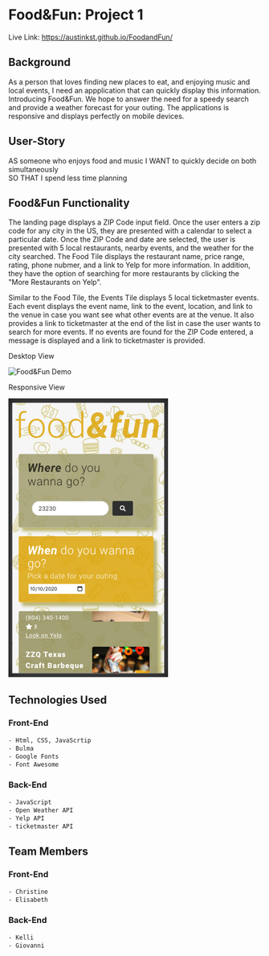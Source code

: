 # Food&Fun: Project 1


Live Link: https://austinkst.github.io/FoodandFun/


## Background
As a person that loves finding new places to eat, and enjoying music and local events, I need an appplication that can quickly display this information. Introducing Food&Fun. We hope to answer the need for a speedy search and provide a weather forecast for your outing. The applications is responsive and displays perfectly on mobile devices.

## User-Story

AS someone who enjoys food and music 
I WANT to quickly decide on both simultaneously  
SO THAT I spend less time planning

## Food&Fun Functionality
The landing page displays a ZIP Code input field. Once the user enters a zip code for any city in the US, they are presented with a calendar to select a particular date. Once the ZIP Code and date are selected, the user is presented with 5 local restaurants, nearby events, and the weather for the city searched. The Food Tile displays the restaurant name, price range, rating, phone nubmer, and a link to Yelp for more information. In addition, they have the option of searching for more restaurants by clicking the "More Restaurants on Yelp".

Similar to the Food Tile, the Events Tile displays 5 local ticketmaster events. Each event displays the event name, link to the event, location, and link to the venue in case you want see what other events are at the venue. It also provides a link to ticketmaster at the end of the list in case the user wants to search for more events. If no events are found for the ZIP Code entered, a message is displayed and a link to ticketmaster is provided.

Desktop View

![Food&Fun Demo](./assets/Food&Fun.gif)


Responsive View

![Food&Fun Desktop](./assets/Responsive.png)

## Technologies Used
### Front-End
    - Html, CSS, JavaScrtip
    - Bulma
    - Google Fonts
    - Font Awesome

### Back-End
    - JavaScript
    - Open Weather API
    - Yelp API
    - ticketmaster API

## Team Members

### Front-End
    - Christine 
    - Elisabeth

### Back-End
    - Kelli
    - Giovanni


